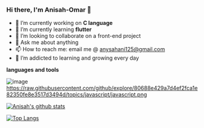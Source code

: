 ### Hi there, I'm Anisah-Omar 👋



- 🔭 I’m currently working on **C language**
- 🌱 I’m currently learning **flutter**
- 👯 I’m looking to collaborate on a front-end project
- 💬 Ask me about anything
- 📫 How to reach me: email me @ anysahani125@gmail.com
- 🌱 I’m addicted to learning and growing every day

**languages and tools**

![image](https://user-images.githubusercontent.com/71156452/162216099-7d04c50e-4946-4d71-a550-a1b094e6eec5.png)
https://raw.githubusercontent.com/github/explore/80688e429a7d4ef2fca1e82350fe8e3517d3494d/topics/javascript/javascript.png




[![Anisah's github stats](https://github-readme-stats.vercel.app/api?username=Anisah-Omar&count_private=true&show_icons=true&theme=radical&hide_rank=false)](https://github.com/anuraghazra/github-readme-stats)



[![Top Langs](https://github-readme-stats.vercel.app/api/top-langs/?username=Anisah-Omar)](https://github.com/Anisah-Omar/github-readme-stats)



